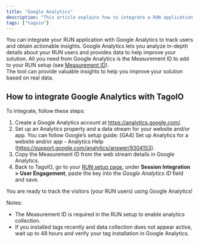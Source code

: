 ```yaml
---
title: "Google Analytics"
description: "This article explains how to integrate a RUN application with Google Analytics, obtain the Measurement ID, and use it in TagoIO to track users and gather insights."
tags: ["tagoio"]
---
```

You can integrate your RUN application with Google Analytics to track users and obtain actionable insights. Google Analytics lets you analyze in-depth details about your RUN users and provides data to help improve your solution. All you need from Google Analytics is the Measurement ID to add to your RUN setup (see [Measurement ID](/docs/tagoio/tagorun/run-module)).  
The tool can provide valuable insights to help you improve your solution based on real data.

## How to integrate Google Analytics with TagoIO

To integrate, follow these steps:

1. Create a Google Analytics account at https://analytics.google.com/.  
2. Set up an Analytics property and a data stream for your website and/or app. You can follow Google’s setup guide: [GA4] Set up Analytics for a website and/or app - Analytics Help (https://support.google.com/analytics/answer/9304153).  
3. Copy the Measurement ID from the web stream details in Google Analytics.  
4. Back to TagoIO, go to your [RUN setup page](https://admin.tago.io/run), under **Session Integration > User Engagement**, paste the key into the *Google Analytics ID* field and save.

You are ready to track the visitors (your RUN users) using Google Analytics!

Notes:
- The Measurement ID is required in the RUN setup to enable analytics collection.
- If you installed tags recently and data collection does not appear active, wait up to 48 hours and verify your tag installation in Google Analytics.